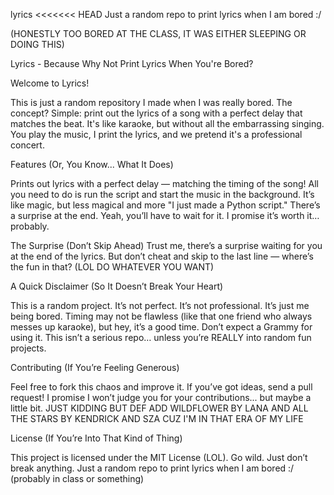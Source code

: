 lyrics
<<<<<<< HEAD Just a random repo to print lyrics when I am bored :/

(HONESTLY TOO BORED AT THE CLASS, IT WAS EITHER SLEEPING OR DOING THIS)

Lyrics - Because Why Not Print Lyrics When You're Bored?

Welcome to Lyrics!

This is just a random repository I made when I was really bored. The concept? Simple: print out the lyrics of a song with a perfect delay that matches the beat. It's like karaoke, but without all the embarrassing singing. You play the music, I print the lyrics, and we pretend it's a professional concert.

Features (Or, You Know... What It Does)

Prints out lyrics with a perfect delay — matching the timing of the song! All you need to do is run the script and start the music in the background. It’s like magic, but less magical and more "I just made a Python script." There’s a surprise at the end. Yeah, you’ll have to wait for it. I promise it’s worth it… probably.

The Surprise (Don’t Skip Ahead) Trust me, there’s a surprise waiting for you at the end of the lyrics. But don’t cheat and skip to the last line — where’s the fun in that? (LOL DO WHATEVER YOU WANT)

A Quick Disclaimer (So It Doesn’t Break Your Heart)

This is a random project. It’s not perfect. It’s not professional. It’s just me being bored. Timing may not be flawless (like that one friend who always messes up karaoke), but hey, it’s a good time. Don’t expect a Grammy for using it. This isn’t a serious repo… unless you’re REALLY into random fun projects.

Contributing (If You’re Feeling Generous)

Feel free to fork this chaos and improve it. If you’ve got ideas, send a pull request! I promise I won’t judge you for your contributions... but maybe a little bit. JUST KIDDING BUT DEF ADD WILDFLOWER BY LANA AND ALL THE STARS BY KENDRICK AND SZA CUZ I'M IN THAT ERA OF MY LIFE

License (If You’re Into That Kind of Thing)

This project is licensed under the MIT License (LOL). Go wild. Just don’t break anything.
Just a random repo to print lyrics when I am bored :/ (probably in class or something)

